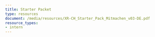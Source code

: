 ```yaml
---
title: Starter Packet
type: resources
document: /media/resources/XR-CH_Starter_Pack_Mitmachen_v03-DE.pdf
resource_types:
- intern
---
```

